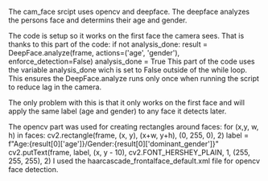 The cam_face srcipt uses opencv and deepface. The deepface analyzes the persons face and determins their age and gender.

The code is setup so it works on the first face the camera sees. That is thanks to this part of the code:
    if not analysis_done:
        result = DeepFace.analyze(frame, actions=('age', 'gender'), enforce_detection=False)
        analysis_done = True
This part of the code uses the variable analysis_done wich is set to False outside of the while loop.
This ensures the DeepFace.analyze runs only once when running the script to reduce lag in the camera.

The only problem with this is that it only works on the first face and will apply the same label (age and gender) to any face it detects later.

The opencv part was used for creating rectangles around faces:
    for (x,y, w, h) in faces:
        cv2.rectangle(frame, (x, y), (x+w, y+h), (0, 255, 0), 2)
        label = f"Age:{result[0]['age']}/Gender:{result[0]['dominant_gender']}"
        cv2.putText(frame, label, (x, y - 10), cv2.FONT_HERSHEY_PLAIN, 1, (255, 255, 255), 2)
I used the haarcascade_frontalface_default.xml file for opencv face detection.
